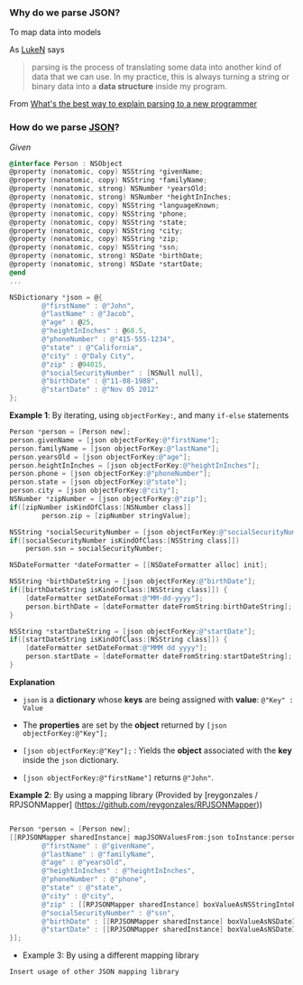 
### Why do we parse JSON?

To map data into models

As [LukeN](http://stackoverflow.com/users/280656/luken) says
> parsing is the process of translating some data into another kind of data that we can use. 
> In my practice, this is always turning a string or binary data into a **data structure** inside my program.

From [What's the best way to explain parsing to a new programmer](http://stackoverflow.com/questions/2933192/whats-the-best-way-to-explain-parsing-to-a-new-programmer)

### How do we parse [JSON](https://github.com/AlaricGonzales/til/blob/Alaric/iOS/JSON.md)?

*Given*
```Objective-C
@interface Person : NSObject
@property (nonatomic, copy) NSString *givenName;
@property (nonatomic, copy) NSString *familyName;
@property (nonatomic, strong) NSNumber *yearsOld;
@property (nonatomic, strong) NSNumber *heightInInches;
@property (nonatomic, copy) NSString *languageKnown;
@property (nonatomic, copy) NSString *phone;
@property (nonatomic, copy) NSString *state;
@property (nonatomic, copy) NSString *city;
@property (nonatomic, copy) NSString *zip;
@property (nonatomic, copy) NSString *ssn;
@property (nonatomic, strong) NSDate *birthDate;
@property (nonatomic, strong) NSDate *startDate;
@end
...

NSDictionary *json = @{
        @"firstName" : @"John",
        @"lastName" : @"Jacob",
        @"age" : @25,
        @"heightInInches" : @68.5,
        @"phoneNumber" : @"415-555-1234",
        @"state" : @"California",
        @"city" : @"Daly City",
        @"zip" : @94015,
        @"socialSecurityNumber" : [NSNull null],
        @"birthDate" : @"11-08-1988",
        @"startDate" : @"Nov 05 2012"
};
```


**Example 1**: By iterating, using `objectForKey:`, and many `if-else` statements

```Objective-C
Person *person = [Person new];
person.givenName = [json objectForKey:@"firstName"];
person.familyName = [json objectForKey:@"lastName"];
person.yearsOld = [json objectForKey:@"age"];
person.heightInInches = [json objectForKey:@"heightInInches"];
person.phone = [json objectForKey:@"phoneNumber"];
person.state = [json objectForKey:@"state"];
person.city = [json objectForKey:@"city"];
NSNumber *zipNumber = [json objectForKey:@"zip"];
if([zipNumber isKindOfClass:[NSNumber class]]
        person.zip = [zipNumber stringValue];

NSString *socialSecurityNumber = [json objectForKey:@"socialSecurityNumber"];
if([socialSecurityNumber isKindOfClass:[NSString class]])
    person.ssn = socialSecurityNumber;

NSDateFormatter *dateFormatter = [[NSDateFormatter alloc] init];

NSString *birthDateString = [json objectForKey:@"birthDate"];
if([birthDateString isKindOfClass:[NSString class]]) {
    [dateFormatter setDateFormat:@"MM-dd-yyyy"];
    person.birthDate = [dateFormatter dateFromString:birthDateString];
}

NSString *startDateString = [json objectForKey:@"startDate"];
if([startDateString isKindOfClass:[NSString class]]) {
    [dateFormatter setDateFormat:@"MMM dd yyyy"];
    person.startDate = [dateFormatter dateFromString:startDateString];
}
```
**Explanation**

* ```json``` is a **dictionary** whose **keys** are being assigned with **value**: ```@"Key" : Value```
* The **properties** are set by the **object** returned by ```[json objectForKey:@"Key"];```
        
* ```[json objectForKey:@"Key"];``` : Yields the **object** associated with the **key** inside the ```json``` dictionary. 
* ```[json objectForKey:@"firstName"]``` returns ```@"John"```.

**Example 2**: By using a mapping library (Provided by [reygonzales / RPJSONMapper] (https://github.com/reygonzales/RPJSONMapper))

```Objective-C

Person *person = [Person new];
[[RPJSONMapper sharedInstance] mapJSONValuesFrom:json toInstance:person usingMapping:@{
        @"firstName" : @"givenName",
        @"lastName" : @"familyName",
        @"age" : @"yearsOld",
        @"heightInInches" : @"heightInInches",
        @"phoneNumber" : @"phone",
        @"state" : @"state",
        @"city" : @"city",
        @"zip" : [[RPJSONMapper sharedInstance] boxValueAsNSStringIntoPropertyWithName:@"zip"],
        @"socialSecurityNumber" : @"ssn",
        @"birthDate" : [[RPJSONMapper sharedInstance] boxValueAsNSDateIntoPropertyWithName:@"birthDate" usingDateFormat:@"MM-dd-yyyy"],
        @"startDate" : [[RPJSONMapper sharedInstance] boxValueAsNSDateIntoPropertyWithName:@"startDate" usingDateFormat:@"MMM dd yyyy"]
}];
```

* Example 3: By using a different mapping library

```
Insert usage of other JSON mapping library
```
